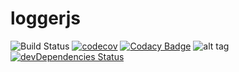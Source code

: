 # loggerjs
![Build Status](https://travis-ci.org/PolSendra/captains-log.svg?branch=master)
[![codecov](https://codecov.io/gh/PolSendra/captains-log/branch/master/graph/badge.svg)](https://codecov.io/gh/PolSendra/captains-log)
[![Codacy Badge](https://api.codacy.com/project/badge/Grade/959a268a2a604cbea977387ed0ce6a5c)](https://www.codacy.com/app/pol-sendra/loggerjs?utm_source=github.com&amp;utm_medium=referral&amp;utm_content=PolSendra/loggerjs&amp;utm_campaign=Badge_Grade)
![alt tag](https://david-dm.org/PolSendra/loggerjs.svg)
[![devDependencies Status](https://david-dm.org/PolSendra/loggerjs/dev-status.png)](https://david-dm.org/PolSendra/loggerjs?type=dev)
